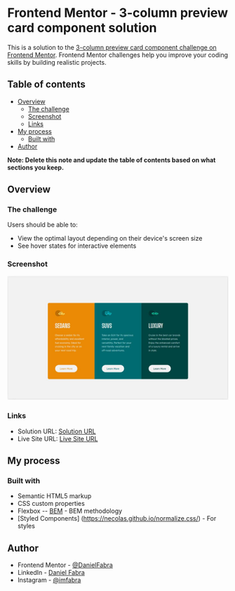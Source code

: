 # Frontend Mentor - 3-column preview card component solution

This is a solution to the [3-column preview card component challenge on Frontend Mentor](https://www.frontendmentor.io/challenges/3column-preview-card-component-pH92eAR2-). Frontend Mentor challenges help you improve your coding skills by building realistic projects. 

## Table of contents

- [Overview](#overview)
  - [The challenge](#the-challenge)
  - [Screenshot](#screenshot)
  - [Links](#links)
- [My process](#my-process)
  - [Built with](#built-with)
- [Author](#author)

**Note: Delete this note and update the table of contents based on what sections you keep.**

## Overview

### The challenge

Users should be able to:

- View the optimal layout depending on their device's screen size
- See hover states for interactive elements

### Screenshot

![3-column preview card component solution](./screenshot.jpg)

### Links

- Solution URL: [Solution URL](https://www.frontendmentor.io/solutions/3column-preview-card-component-solution-html5-css3-flexbox-9Wi2jBJny)
- Live Site URL: [Live Site URL](https://3-column-preview-card-component-main-phi.vercel.app/)

## My process

### Built with

- Semantic HTML5 markup
- CSS custom properties
- Flexbox
-- [BEM](https://en.bem.info/methodology/) - BEM methodology
- [Styled Components] (https://necolas.github.io/normalize.css/) - For styles

## Author

- Frontend Mentor - [@DanielFabra](https://www.frontendmentor.io/profile/DanielFabra/)
- LinkedIn - [Daniel Fabra](https://www.linkedin.com/in/danielj-fabra/)
- Instagram - [@imfabra](https://www.instagram.com/imfabra/)

